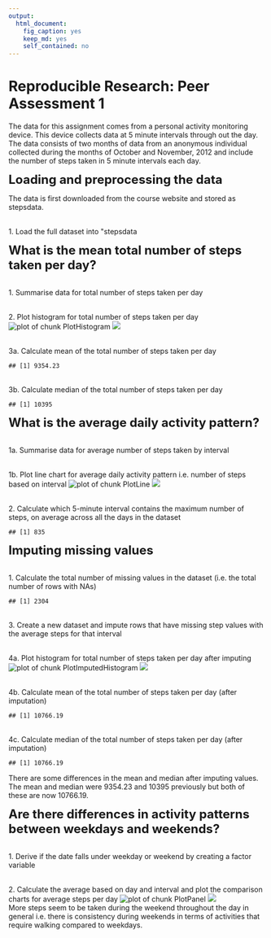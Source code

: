 ```yaml
---
output:
  html_document:
    fig_caption: yes
    keep_md: yes
    self_contained: no
---
```

<h1>Reproducible Research: Peer Assessment 1</h1>
<p>
The data for this assignment comes from a personal activity monitoring device. This device collects data at 5 minute intervals through out the day. The data consists of two months of data from an anonymous individual collected during the months of October and November, 2012 and include the number of steps taken in 5 minute intervals each day.
</p>
<p>
<font size=+2><b>Loading and preprocessing the data</b></font>

The data is first downloaded from the course website and stored as stepsdata.

<br>1. Load the full dataset into "stepsdata

</p>
<p>
<font size=+2><b>What is the mean total number of steps taken per day?</b></font>

<br>1. Summarise data for total number of steps taken per day


<br>2. Plot histogram for total number of steps taken per day
![plot of chunk PlotHistogram](figure/PlotHistogram-1.png)
<img src="https://github.com/litheng/RepData_PeerAssessment1/blob/master/figure/PlotHistogram-1.png">

<br>3a. Calculate mean of the total number of steps taken per day

```
## [1] 9354.23
```

<br>3b. Calculate median of the total number of steps taken per day

```
## [1] 10395
```
</p>
<p>
<font size=+2><b>What is the average daily activity pattern?</b></font>

<br>1a. Summarise data for average number of steps taken by interval


<br>1b. Plot line chart for average daily activity pattern i.e. number of steps based on interval
![plot of chunk PlotLine](figure/PlotLine-1.png)
<img src="https://github.com/litheng/RepData_PeerAssessment1/blob/master/figure/PlotLine-1.png">

<br>2. Calculate which 5-minute interval contains the maximum number of steps, on average across all the days in the dataset

```
## [1] 835
```
</p>
<p>
<font size=+2><b>Imputing missing values</b></font>

<br>1. Calculate the total number of missing values in the dataset (i.e. the total number of rows with NAs)

```
## [1] 2304
```

<br>3. Create a new dataset and impute rows that have missing step values with the average steps for that interval


<br>4a. Plot histogram for total number of steps taken per day after imputing
![plot of chunk PlotImputedHistogram](figure/PlotImputedHistogram-1.png)
<img src="https://github.com/litheng/RepData_PeerAssessment1/blob/master/figure/PlotImputedHistogram-1.png">

<br>4b. Calculate mean of the total number of steps taken per day (after imputation)

```
## [1] 10766.19
```

<br>4c. Calculate median of the total number of steps taken per day (after imputation)

```
## [1] 10766.19
```
There are some differences in the mean and median after imputing values.  The mean and median were 9354.23 and 10395 previously but both of these are now 10766.19.
</p>
<p>
<font size=+2><b>Are there differences in activity patterns between weekdays and weekends?</b></font>

<br>1. Derive if the date falls under weekday or weekend by creating a factor variable


<br>2. Calculate the average based on day and interval and plot the comparison charts for average steps per day
![plot of chunk PlotPanel](figure/PlotPanel-1.png) 
<img src="https://github.com/litheng/RepData_PeerAssessment1/blob/master/figure/PlotPanel-1.png">
<br>More steps seem to be taken during the weekend throughout the day in general i.e. there is consistency during weekends in terms of activities that require walking compared to weekdays.
</p>
